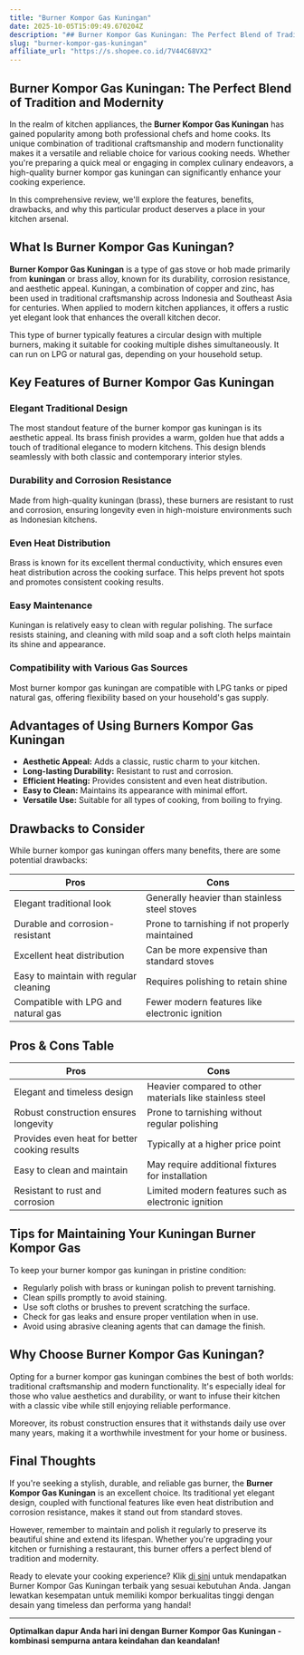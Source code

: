 ```yaml
---
title: "Burner Kompor Gas Kuningan"
date: 2025-10-05T15:09:49.670204Z
description: "## Burner Kompor Gas Kuningan: The Perfect Blend of Tradition and Modernity..."
slug: "burner-kompor-gas-kuningan"
affiliate_url: "https://s.shopee.co.id/7V44C68VX2"
---
```

## Burner Kompor Gas Kuningan: The Perfect Blend of Tradition and Modernity

In the realm of kitchen appliances, the **Burner Kompor Gas Kuningan** has gained popularity among both professional chefs and home cooks. Its unique combination of traditional craftsmanship and modern functionality makes it a versatile and reliable choice for various cooking needs. Whether you're preparing a quick meal or engaging in complex culinary endeavors, a high-quality burner kompor gas kuningan can significantly enhance your cooking experience.

In this comprehensive review, we'll explore the features, benefits, drawbacks, and why this particular product deserves a place in your kitchen arsenal.

## What Is Burner Kompor Gas Kuningan?

**Burner Kompor Gas Kuningan** is a type of gas stove or hob made primarily from **kuningan** or brass alloy, known for its durability, corrosion resistance, and aesthetic appeal. Kuningan, a combination of copper and zinc, has been used in traditional craftsmanship across Indonesia and Southeast Asia for centuries. When applied to modern kitchen appliances, it offers a rustic yet elegant look that enhances the overall kitchen decor.

This type of burner typically features a circular design with multiple burners, making it suitable for cooking multiple dishes simultaneously. It can run on LPG or natural gas, depending on your household setup.

## Key Features of Burner Kompor Gas Kuningan

### Elegant Traditional Design
The most standout feature of the burner kompor gas kuningan is its aesthetic appeal. Its brass finish provides a warm, golden hue that adds a touch of traditional elegance to modern kitchens. This design blends seamlessly with both classic and contemporary interior styles.

### Durability and Corrosion Resistance
Made from high-quality kuningan (brass), these burners are resistant to rust and corrosion, ensuring longevity even in high-moisture environments such as Indonesian kitchens.

### Even Heat Distribution
Brass is known for its excellent thermal conductivity, which ensures even heat distribution across the cooking surface. This helps prevent hot spots and promotes consistent cooking results.

### Easy Maintenance
Kuningan is relatively easy to clean with regular polishing. The surface resists staining, and cleaning with mild soap and a soft cloth helps maintain its shine and appearance.

### Compatibility with Various Gas Sources
Most burner kompor gas kuningan are compatible with LPG tanks or piped natural gas, offering flexibility based on your household's gas supply.

## Advantages of Using Burners Kompor Gas Kuningan

- **Aesthetic Appeal:** Adds a classic, rustic charm to your kitchen.
- **Long-lasting Durability:** Resistant to rust and corrosion.
- **Efficient Heating:** Provides consistent and even heat distribution.
- **Easy to Clean:** Maintains its appearance with minimal effort.
- **Versatile Use:** Suitable for all types of cooking, from boiling to frying.

## Drawbacks to Consider

While burner kompor gas kuningan offers many benefits, there are some potential drawbacks:

| Pros | Cons |
| --- | --- |
| Elegant traditional look | Generally heavier than stainless steel stoves |
| Durable and corrosion-resistant | Prone to tarnishing if not properly maintained |
| Excellent heat distribution | Can be more expensive than standard stoves |
| Easy to maintain with regular cleaning | Requires polishing to retain shine |
| Compatible with LPG and natural gas | Fewer modern features like electronic ignition |

## Pros & Cons Table

| Pros | Cons |
| --- | --- |
| Elegant and timeless design | Heavier compared to other materials like stainless steel |
| Robust construction ensures longevity | Prone to tarnishing without regular polishing |
| Provides even heat for better cooking results | Typically at a higher price point |
| Easy to clean and maintain | May require additional fixtures for installation |
| Resistant to rust and corrosion | Limited modern features such as electronic ignition |

## Tips for Maintaining Your Kuningan Burner Kompor Gas

To keep your burner kompor gas kuningan in pristine condition:

- Regularly polish with brass or kuningan polish to prevent tarnishing.
- Clean spills promptly to avoid staining.
- Use soft cloths or brushes to prevent scratching the surface.
- Check for gas leaks and ensure proper ventilation when in use.
- Avoid using abrasive cleaning agents that can damage the finish.

## Why Choose Burner Kompor Gas Kuningan?

Opting for a burner kompor gas kuningan combines the best of both worlds: traditional craftsmanship and modern functionality. It's especially ideal for those who value aesthetics and durability, or want to infuse their kitchen with a classic vibe while still enjoying reliable performance.

Moreover, its robust construction ensures that it withstands daily use over many years, making it a worthwhile investment for your home or business.

## Final Thoughts

If you're seeking a stylish, durable, and reliable gas burner, the **Burner Kompor Gas Kuningan** is an excellent choice. Its traditional yet elegant design, coupled with functional features like even heat distribution and corrosion resistance, makes it stand out from standard stoves.

However, remember to maintain and polish it regularly to preserve its beautiful shine and extend its lifespan. Whether you're upgrading your kitchen or furnishing a restaurant, this burner offers a perfect blend of tradition and modernity.

Ready to elevate your cooking experience? Klik [di sini](https://s.shopee.co.id/7V44C68VX2) untuk mendapatkan Burner Kompor Gas Kuningan terbaik yang sesuai kebutuhan Anda. Jangan lewatkan kesempatan untuk memiliki kompor berkualitas tinggi dengan desain yang timeless dan performa yang handal!

---

**Optimalkan dapur Anda hari ini dengan Burner Kompor Gas Kuningan - kombinasi sempurna antara keindahan dan keandalan!**